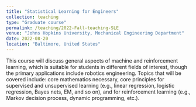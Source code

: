 ```yaml
---
title: "Statistical Learning for Engineers"
collection: teaching
type: "Graduate course"
permalink: /teaching/2022-Fall-teaching-SLE
venue: "Johns Hopkins University, Mechanical Engineering Department"
date: 2022-08-20
location: "Baltimore, United States"
---
```


This course will discuss general aspects of machine and reinforcement learning, which is suitable for students in different fields of interest, though the primary applications include robotics engineering. Topics that will be covered include: core mathematics necessary, core principles for supervised and unsupervised learning (e.g., linear regression, logistic regression, Bayes nets, EM, and so on), and for reinforcement learning (e.g., Markov decision process, dynamic programming, etc.).

<!-- Heading 1
======

Heading 2
======

Heading 3
====== -->